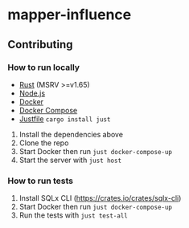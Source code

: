 # mapper-influence

## Contributing

### How to run locally
- [Rust](https://www.rust-lang.org/learn/get-started) (MSRV >=v1.65)
- [Node.js](https://nodejs.org/)
- [Docker](https://www.docker.com/)
- [Docker Compose](https://docs.docker.com/compose/)
- [Justfile](https://github.com/casey/just) `cargo install just` 

 1. Install the dependencies above
 2. Clone the repo
 3. Start Docker then run `just docker-compose-up`
 4. Start the server with `just host`

### How to run tests

 1. Install SQLx CLI (<https://crates.io/crates/sqlx-cli>)
 2. Start Docker then run `just docker-compose-up`
 3. Run the tests with `just test-all`
